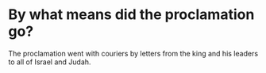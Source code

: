 # By what means did the proclamation go?

The proclamation went with couriers by letters from the king and his leaders to all of Israel and Judah. 